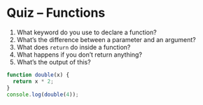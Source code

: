 # Quiz – Functions

1. What keyword do you use to declare a function?
2. What’s the difference between a parameter and an argument?
3. What does `return` do inside a function?
4. What happens if you don’t return anything?
5. What’s the output of this?
```javascript
function double(x) {
  return x * 2;
}
console.log(double(4));
```
